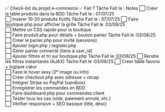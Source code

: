 ✅ Check-list du projet e-commerce
✅ Fait ?	Tâche	Fait le :	Notes
⬜	Créer la table produits dans ta BDD		Tâche	Fait le :	07/07/25		
⬜	Insérer 10-20 produits fictifs		Tâche	Fait le :	07/07/25
⬜	Faire boutique.php pour afficher la grille		Tâche	Fait le :03/08/25		
⬜	Mettre un CSS rapide pour la boutique		
⬜	Faire produit.php pour détails + bouton panier		Tâche	Fait le :03/08/25
⬜	Créer le panier.php pour invité (sessions)		
⬜	Ajouter login.php / register.php		
⬜	Gérer panier connecté (liens à user_id)		
⬜	Ajouter filtres et tri sur boutique.php		Tâche	Fait le :03/08/25
⬜	Rendre les filtres instantanés (AJAX)		Tâche	Fait le :03/08/25
⬜	Créer table favoris + logique cœur		
⬜	Faire le hover sexy (2ᵉ image ou info)		
⬜	Créer checkout.php avec adresse + récap		
⬜	Intégrer Stripe ou PayPal (sandbox)		
⬜	Enregistrer les commandes en BDD		
⬜	Faire dashboard.php pour commandes client		
⬜	Tester tous les cas (vide, paiement annulé, etc.)		
⬜	Vérifier responsive + SEO basique (title, desc)	
